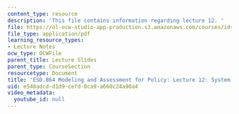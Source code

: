 ```yaml
---
content_type: resource
description: 'This file contains information regarding lecture 12. '
file: https://ol-ocw-studio-app-production.s3.amazonaws.com/courses/ids-410j-modeling-and-assessment-for-policy-spring-2013/e548adcdd1d9cefd0ca9a660c24a90a4_MITESD_864S13_lecture12.pdf
file_type: application/pdf
learning_resource_types:
- Lecture Notes
ocw_type: OCWFile
parent_title: Lecture Slides
parent_type: CourseSection
resourcetype: Document
title: 'ESD.864 Modeling and Assessment for Policy: Lecture 12: System Modeling'
uid: e548adcd-d1d9-cefd-0ca9-a660c24a90a4
video_metadata:
  youtube_id: null
---
```

